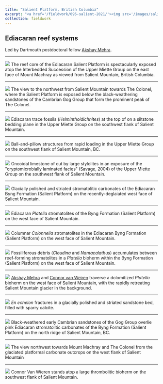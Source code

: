 ```yaml
---
title: "Salient Platform, British Columbia"
excerpt: "<a href='/fieldwork/095-salient-2021/'><img src='/images/salient/MtMachrayLong.jpg'></a>The reef core of the Ediacaran Salient Platform is spectacularly exposed atop the Interbedded Succession of the Upper Miette Group on the east face of Mount Machray as viewed from Salient Mountain, British Columbia."
collection: fieldwork
---
```

Ediacaran reef systems
---

Led by Dartmouth postdoctoral fellow [Akshay Mehra](https://www.akshaymehra.com/).

---

<a href='/images/salient/MtMachray.jpg'><img src='/images/salient/MtMachray.jpg'></a>
The reef core of the Ediacaran Salient Platform is spectacularly exposed atop the Interbedded Succession of the Upper Miette Group on the east face of Mount Machray as viewed from Salient Mountain, British Columbia.

---

<a href='/images/salient/TheColonel.jpg'><img src='/images/salient/TheColonel.jpg'></a>
The view to the northwest from Salient Mountain towards The Colonel, where the Salient Platform is exposed below the black-weathering sandstones of the Cambrian Gog Group that form the prominent peak of The Colonel.

---

<a href='/images/salient/MietteHelminthoidichnites.jpg'><img src='/images/salient/MietteHelminthoidichnites.jpg'></a>
Ediacaran trace fossils (<i>Helminthoidichnites</i>) at the top of on a siltstone bedding plane in the Upper Miette Group on the southwest flank of Salient Mountain.

---  

<a href='/images/salient/MietteBallAndPillow.jpg'><img src='/images/salient/MietteBallAndPillow.jpg'></a>
Ball-and-pillow structures from rapid loading in the Upper Miette Group on the southwest flank of Salient Mountain, BC.

---

<a href='/images/salient/MietteOncoids.jpg'><img src='/images/salient/MietteOncoids.jpg'></a>
Oncoidal limestone of cut by large stylolites in an exposure of the "cryptomicrobially laminated facies" (Savage, 2004) of the Upper Miette Group on the southwest flank of Salient Mountain.

---

<a href='/images/salient/SalientGlaciatedStroms.jpg'><img src='/images/salient/SalientGlaciatedStroms.jpg'></a>
Glacially polished and striated stromatolitic carbonates of the Ediacaran Byng Formation (Salient Platform) on the recently-deglaiated west face of Salient Mountain.

---

<a href='/images/salient/ByngPlatella.jpg'><img src='/images/salient/ByngPlatella.jpg'></a>
Ediacaran <i>Platella</i> stromatolites of the Byng Formation (Salient Platform) on the west face of Salient Mountain.

---

<a href='/images/salient/ByngDolomitization.jpg'><img src='/images/salient/ByngDolomitization.jpg'></a>
Columnar <i>Colonnella</i> stromatolites in the Ediacaran Byng Formation (Salient Platform) on the west face of Salient Mountain.

---

<a href='/images/salient/ByngCloudina.jpg'><img src='/images/salient/ByngCloudina.jpg'></a>
Fossiliferous debris (<i>Cloudina</i> and <i>Namacalathus</i>) accumulates between reef-forming stromatolites in a <i>Platella</i> bioherm within the Byng Formation (Salient Platform) on the west face of Salient Mountain.

---

<a href='/images/salient/SalientGlacier.jpg'><img src='/images/salient/SalientGlacier.jpg'></a>
[Akshay Mehra](https://www.akshaymehra.com/) and [Connor van Weiren](https://connorvanwieren.com) traverse a dolomitized <i>Platella</i> bioherm on the west face of Salient Mountain, with the rapidly retreating Salient Mountain glacier in the background.

---

<a href='/images/salient/EnEchelon.jpg'><img src='/images/salient/EnEchelon.jpg'></a>
<i>En echelon</i> fractures in a glacially polished and striated sandstone bed, filled with sparry calcite.

---

<a href='/images/salient/SalientNorthRidge.jpg'><img src='/images/salient/SalientNorthRidge.jpg'></a>
Black-weathered early Cambrian sandstones of the Gog Group overlie pink Ediacaran stromatolitic carbonates of the Byng Formation (Salient Platform) on the north ridge of Salient Mountain, BC.

---

<a href='/images/salient/NorthwestFromSalient.jpg'><img src='/images/salient/NorthwestFromSalient.jpg'></a>
The view northwest towards Mount Machray and The Colonel from the glaciated platformal carbonate outcrops on the west flank of Salient Mountain

---

<a href='/images/salient/SalientBioherms.jpg'><img src='/images/salient/SalientBioherms.jpg'></a>
Connor Van Wieren stands atop a large thrombolitic bioherm on the southwest flank of Salient Mountain.
